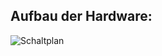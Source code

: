 ## Aufbau der Hardware:  

![Schaltplan](https://github.com/LeoKnopGIT/R2R_mit_PWM/blob/main/Schaltplan%20Hybrid%20DAC%20R2R_PWM.png)
    

